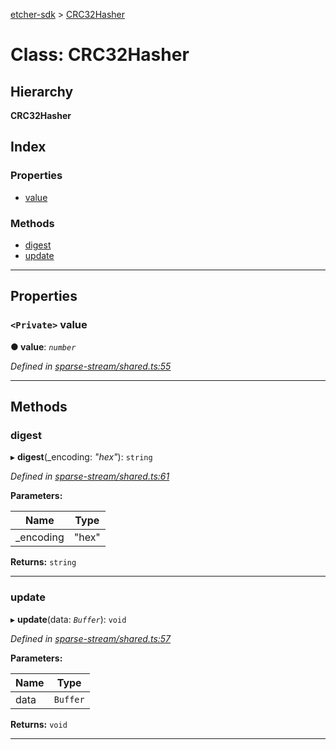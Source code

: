 [etcher-sdk](../README.md) > [CRC32Hasher](../classes/crc32hasher.md)

# Class: CRC32Hasher

## Hierarchy

**CRC32Hasher**

## Index

### Properties

* [value](crc32hasher.md#value)

### Methods

* [digest](crc32hasher.md#digest)
* [update](crc32hasher.md#update)

---

## Properties

<a id="value"></a>

### `<Private>` value

**● value**: *`number`*

*Defined in [sparse-stream/shared.ts:55](https://github.com/balena-io-modules/etcher-sdk/blob/5821ce5/lib/sparse-stream/shared.ts#L55)*

___

## Methods

<a id="digest"></a>

###  digest

▸ **digest**(_encoding: *"hex"*): `string`

*Defined in [sparse-stream/shared.ts:61](https://github.com/balena-io-modules/etcher-sdk/blob/5821ce5/lib/sparse-stream/shared.ts#L61)*

**Parameters:**

| Name | Type |
| ------ | ------ |
| _encoding | "hex" |

**Returns:** `string`

___
<a id="update"></a>

###  update

▸ **update**(data: *`Buffer`*): `void`

*Defined in [sparse-stream/shared.ts:57](https://github.com/balena-io-modules/etcher-sdk/blob/5821ce5/lib/sparse-stream/shared.ts#L57)*

**Parameters:**

| Name | Type |
| ------ | ------ |
| data | `Buffer` |

**Returns:** `void`

___

